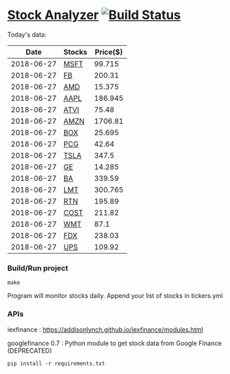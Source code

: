 # [Stock Analyzer](https://ogoyal.github.io/StockAnalyzer/) [![Build Status](https://travis-ci.org/ogoyal/StockAnalyzer.svg?branch=master)](https://travis-ci.org/ogoyal/StockAnalyzer)

Today's data:

| Date| Stocks| Price($) | 
| --- | --- | ---  | 
| 2018-06-27| [MSFT](https://plot.ly/~ogoyal/2)| 99.715 | 
| 2018-06-27| [FB](https://plot.ly/~ogoyal/4)| 200.31 | 
| 2018-06-27| [AMD](https://plot.ly/~ogoyal/6)| 15.375 | 
| 2018-06-27| [AAPL](https://plot.ly/~ogoyal/8)| 186.945 | 
| 2018-06-27| [ATVI](https://plot.ly/~ogoyal/10)| 75.48 | 
| 2018-06-27| [AMZN](https://plot.ly/~ogoyal/12)| 1706.81 | 
| 2018-06-27| [BOX](https://plot.ly/~ogoyal/14)| 25.695 | 
| 2018-06-27| [PCG](https://plot.ly/~ogoyal/16)| 42.64 | 
| 2018-06-27| [TSLA](https://plot.ly/~ogoyal/18)| 347.5 | 
| 2018-06-27| [GE](https://plot.ly/~ogoyal/20)| 14.285 | 
| 2018-06-27| [BA](https://plot.ly/~ogoyal/22)| 339.59 | 
| 2018-06-27| [LMT](https://plot.ly/~ogoyal/24)| 300.765 | 
| 2018-06-27| [RTN](https://plot.ly/~ogoyal/26)| 195.89 | 
| 2018-06-27| [COST](https://plot.ly/~ogoyal/28)| 211.82 | 
| 2018-06-27| [WMT](https://plot.ly/~ogoyal/30)| 87.1 | 
| 2018-06-27| [FDX](https://plot.ly/~ogoyal/32)| 238.03 | 
| 2018-06-27| [UPS](https://plot.ly/~ogoyal/34)| 109.92 | 

### Build/Run project

```
make
```

Program will monitor stocks daily. Append your list of stocks in tickers.yml

### APIs
iexfinance : https://addisonlynch.github.io/iexfinance/modules.html

googlefinance 0.7 : Python module to get stock data from Google Finance (DEPRECATED)

```
pip install -r requirements.txt
```
